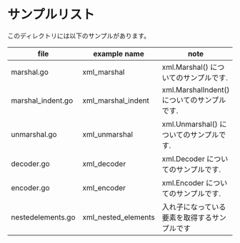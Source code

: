 # サンプルリスト

このディレクトリには以下のサンプルがあります。

|file|example name|note|
|----|------------|----|
|marshal.go|xml\_marshal|xml.Marshal() についてのサンプルです.|
|marshal_indent.go|xml\_marshal\_indent|xml.MarshalIndent() についてのサンプルです.|
|unmarshal.go|xml\_unmarshal|xml.Unmarshal() についてのサンプルです.|
|decoder.go|xml\_decoder|xml.Decoder についてのサンプルです.|
|encoder.go|xml\_encoder|xml.Encoder についてのサンプルです.|
|nestedelements.go|xml\_nested\_elements|入れ子になっている要素を取得するサンプルです|
